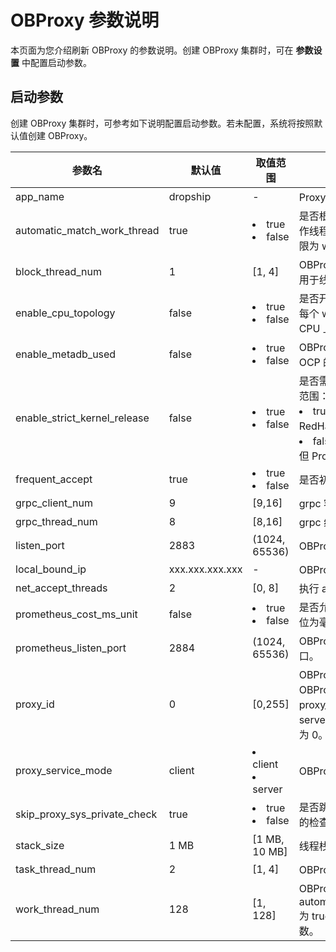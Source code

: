 # OBProxy 参数说明

本页面为您介绍刷新 OBProxy 的参数说明。创建 OBProxy 集群时，可在 **参数设置** 中配置启动参数。

## 启动参数

创建 OBProxy 集群时，可参考如下说明配置启动参数。若未配置，系统将按照默认值创建 OBProxy。

| 参数名 | 默认值| 取值范围|说明|
|-------|--------|--------|-------|
| app_name | dropship |-| Proxy 的应用服务名。|
| automatic_match_work_thread  | true| <li>true</li><li> false</li> | 是否根据 CPU 核数自动创建工作线程。如果该选项为 true，上限为 work_thread_num。 |
| block_thread_num| 1 | [1, 4]| OBProxy 阻塞型任务线程数，用于线程初始化。 |
| enable_cpu_topology| false| <li>true   </li><li> false</li>  | 是否开启 CPU 亲和，即是否把每个 worker 线程绑定到不同的 CPU 上。|
| enable_metadb_used| false | <li>true   </li><li> false</li>  | OBProxy 运行时是否可访问 OCP 的 MetaDB。|
| enable_strict_kernel_release | false  | <li>true   </li><li> false</li> | 是否需要校验 OS kernel。 取值范围： <li> true：仅 5u/6u/7u 规格的 RedHat 操作系统支持校验。  </li><li> false：不校验 OS kernel，但 Proxy 可能不稳定。</li> |
| frequent_accept| true | <li>true   </li><li> false</li> | 是否初始化 net accept 参数。 |
| grpc_client_num  | 9   | [9,16] | grpc 客户端数。|
| grpc_thread_num | 8 | [8,16] | grpc 线程数。|
| listen_port | 2883 | (1024, 65536) | OBProxy 的监听端口。 |
| local_bound_ip | xxx.xxx.xxx.xxx          | -| OBProxy 的本地 IP。 |
| net_accept_threads | 2 | [0, 8] | 执行 accept 的线程数。 |
| prometheus_cost_ms_unit | false            | <li>true   </li><li> false</li> | 是否允许 prometheus 的成本单位为毫秒，默认为微秒。 |
| prometheus_listen_port  | 2884             | (1024, 65536) | OBProxy prometheus 监听端口。 |
| proxy_id  | 0  | [0,255]| OBProxy 的 ID，用于标识每个 OBProxy。当 proxy_service_mode  配置为 server 时，proxy_id 不可配置为 0。|
| proxy_service_mode | client | <li> client </li><li>   server</li>    | OBProxy 的部署和服务模式。|
| skip_proxy_sys_private_check | true | <li> true  </li><li> false  </li>     | 是否跳过 OBProxy 在私有网段的检查。 |
| stack_size | 1 MB              | [1 MB, 10 MB]  | 线程栈大小，用于创建线程。 |
| task_thread_num | 2 | [1, 4] | OBProxy 任务线程数。|
| work_thread_num  | 128 | [1, 128]| OBProxy 工作线程数。 当 automatic_match_work_thread 为 true 时，表示最大工作线程数。|
